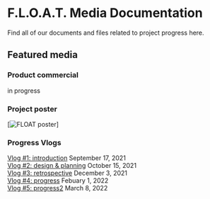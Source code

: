 # F.L.O.A.T. Media Documentation
Find all of our documents and files related to project progress here.

## Featured media
### Product commercial
in progress
### Project poster
[![FLOAT poster](FLOAT_ProjectPoster_Apr1-2022.png)]

### Progress Vlogs
[Vlog #1: introduction](https://www.youtube.com/watch?v=Napoui65yjI) September 17, 2021<br>
[Vlog #2: design & planning](https://www.youtube.com/watch?v=yKmn17qdzSY) October 15, 2021<br>
[Vlog #3: retrospective](https://youtu.be/LN2sBC2dZQ8) December 3, 2021<br>
[Vlog #4: progress](https://youtu.be/JJY1kUnCGsw) Febuary 1, 2022<br>
[Vlog #5: progress2](https://youtu.be/XM4R7v8yOKQ) March 8, 2022<br>
